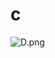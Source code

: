# c

![D.png](https://github.com/Tan12d/Oracle-Database-Problems/assets/100254217/52a887a4-ac0f-4e00-9fe2-7206177d9255)
